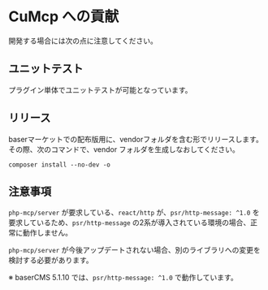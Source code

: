 # CuMcp への貢献

開発する場合には次の点に注意してください。

## ユニットテスト

プラグイン単体でユニットテストが可能となっています。

## リリース

baserマーケットでの配布版用に、vendorフォルダを含む形でリリースします。  
その際、次のコマンドで、vendor フォルダを生成しなおしてください。

```shell
composer install --no-dev -o
```

## 注意事項
`php-mcp/server` が要求している、`react/http` が、`psr/http-message: ^1.0` を要求しているため、`psr/http-message` の2系が導入されている環境の場合、正常に動作しません。

`php-mcp/server` が今後アップデートされない場合、別のライブラリへの変更を検討する必要があります。

※ baserCMS 5.1.10 では、`psr/http-message: ^1.0` で動作しています。

